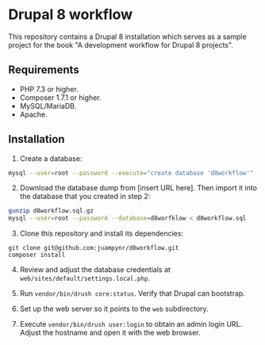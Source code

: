 # Drupal 8 workflow

This repository contains a Drupal 8 installation which serves as a
sample project for the book "A development workflow for Drupal 8
projects".

## Requirements

* PHP 7.3 or higher.
* Composer 1.7.1 or higher.
* MySQL/MariaDB.
* Apache.

## Installation

1. Create a database:

```bash
mysql --user=root --password --execute="create database 'd8workflow'"
```

2. Download the database dump from [insert URL here]. Then import it
   into the database that you created in step 2:
   
```bash
gunzip d8workflow.sql.gz
mysql --user=root --password --database=d8worfklow < d8workflow.sql
```

3. Clone this repository and install its dependencies:
 
```
git clone git@github.com:juampynr/d8workflow.git
composer install
```

4. Review and adjust the database credentials at `web/sites/default/settings.local.php`.

4. Run `vendor/bin/drush core:status`. Verify that Drupal can
   bootstrap. 

5. Set up the web server so it points to the `web` subdirectory.

6. Execute `vendor/bin/drush user:login` to obtain an admin login URL.
   Adjust the hostname and open it with the web browser.
